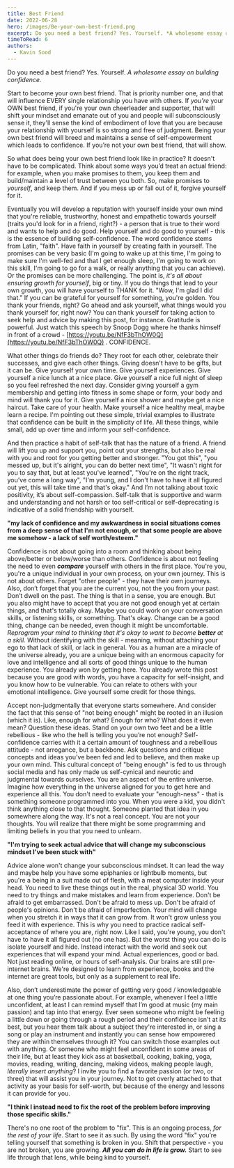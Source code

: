 ```yaml
---
title: Best Friend
date: 2022-06-28
hero: /images/Be-your-own-best-friend.png
excerpt: Do you need a best friend? Yes. Yourself. *A wholesome essay on building confidence.* 
timeToRead: 6
authors:
  - Kavin Sood
---
```


Do you need a best friend? Yes. Yourself. *A wholesome essay on building confidence.*  

Start to become your own best friend. That is priority number one, and that will influence EVERY single relationship you have with others. If _you're_ your OWN best friend, if you're your own cheerleader and supporter, that will shift your mindset and emanate out of you and people will subconsciously sense it, they'll sense the kind of embodiment of love that you are because your relationship with yourself is so strong and free of judgment. Being your own best friend will breed and maintains a sense of self-empowerment which leads to confidence. If you’re not your own best friend, that will show.  

So what does being your own best friend look like in practice? It doesn't have to be complicated. Think about some ways you’d treat an actual friend: for example, when you make promises to them, you keep them and build/maintain a level of trust between you both. So, make promises to _yourself_, and keep them. And if you mess up or fall out of it, forgive yourself for it.  

Eventually you will develop a reputation with yourself inside your own mind that you're reliable, trustworthy, honest and empathetic towards yourself (traits you'd look for in a friend, right?) - a person that is true to their word and wants to help and do good. Help yourself and do good to yourself - this is the essence of building self-confidence. The word confidence stems from Latin, "faith". Have faith in yourself by creating faith in yourself. The promises can be very basic (I'm going to wake up at this time, I'm going to make sure I'm well-fed and that I get enough sleep, I'm going to work on this skill, I'm going to go for a walk, or really anything that you can achieve). Or the promises can be more challenging. The point is, _it's all about ensuring growth for yourself_, big or tiny. If you do things that lead to your own growth, you will have yourself to THANK for it. "Wow, I'm glad I did that." If you can be grateful for yourself for something, you're golden. You thank your friends, right? Go ahead and ask yourself, what things would you thank yourself for, right now? You can thank yourself for taking action to seek help and advice by making this post, for instance. Gratitude is powerful. Just watch this speech by Snoop Dogg where he thanks himself in front of a crowd - [https://youtu.be/NfF3bThOW0Q](https://youtu.be/NfF3bThOW0Q) . CONFIDENCE.  

What other things do friends do? They root for each other, celebrate their successes, and give each other things. Giving doesn't have to be gifts, but it can be. Give yourself your own time. Give yourself experiences. Give yourself a nice lunch at a nice place. Give yourself a nice full night of sleep so you feel refreshed the next day. Consider giving yourself a gym membership and getting into fitness in some shape or form, your body and mind will thank you for it. Give yourself a nice shower and maybe get a nice haircut. Take care of your health. Make yourself a nice healthy meal, maybe learn a recipe. I'm pointing out these simple, trivial examples to illustrate that confidence can be built in the simplicity of life. All these things, while small, add up over time and inform your self-confidence.  

And then practice a habit of self-talk that has the nature of a friend. A friend will lift you up and support you, point out your strengths, but also be real with you and root for you getting better and stronger. "You got this", "you messed up, but it's alright, you can do better next time", "It wasn't right for you to say that, but at least you've learned", "You're on the right track, you’ve come a long way", "I'm young, and I don't have to have it all figured out yet, this will take time and that's okay." And I’m not talking about toxic positivity, it’s about self-compassion. Self-talk that is supportive and warm and understanding and not harsh or too self-critical or self-deprecating is indicative of a solid friendship with yourself.  

**"my lack of confidence and my awkwardness in social situations comes from a deep sense of that I'm not enough, or that some people are above me somehow - a lack of self worth/esteem."**  

Confidence is not about going into a room and thinking about being above/better or below/worse than others. Confidence is about not feeling the need to even _**compare**_ yourself with others in the first place. You're you, you're a unique individual in your own process, on your own journey. This is not about others. Forget "other people" - they have their own journeys. Also, don’t forget that you are the current you, not the you from your past. Don’t dwell on the past. The thing is that in a sense, you are enough. But you also might have to accept that you are not good enough yet at certain things, and that's totally okay. Maybe you could work on your conversation skills, or listening skills, or something. That's okay. Change can be a good thing, change can be needed, even though it might be uncomfortable. _Reprogram your mind to thinking that it's okay to want to become_ _**better**_ _at a skill._ Without identifying with the skill - meaning, without attaching your ego to that lack of skill, or lack in general. You as a human are a miracle of the universe already, you are a unique being with an enormous capacity for love and intelligence and all sorts of good things unique to the human experience. You already won by getting here. You already wrote this post because you are good with words, you have a capacity for self-insight, and you know how to be vulnerable. You can relate to others with your emotional intelligence. Give yourself some credit for those things.  

Accept non-judgmentally that everyone starts somewhere. And consider the fact that this sense of "not being enough" might be rooted in an illusion (which it is). Like, enough for what? Enough for who? What does it even mean? Question these ideas. Stand on your own two feet and be a little rebellious - like who the hell is telling you you’re not enough? Self-confidence carries with it a certain amount of toughness and a rebellious attitude - not arrogance, but a backbone. Ask questions and critique concepts and ideas you’ve been fed and led to believe, and then make up your own mind. This cultural concept of "being enough" is fed to us through social media and has only made us self-cynical and neurotic and judgmental towards ourselves. You are an aspect of the entire universe. Imagine how everything in the universe aligned for you to get here and experience all this. You don't need to evaluate your "enough-ness" - that is something someone programmed into you. When you were a kid, you didn't think anything close to that thought. Someone planted that idea in you somewhere along the way. It's not a real concept. You are not your thoughts. You will realize that there might be some programming and limiting beliefs in you that you need to unlearn.  

**"I'm trying to seek actual advice that will change my subconscious mindset I've been stuck with"**  

Advice alone won't change your subconscious mindset. It can lead the way and maybe help you have some epiphanies or lightbulb moments, but you're a being in a suit made out of flesh, with a meat computer inside your head. You need to live these things out in the real, physical 3D world. You need to try things and make mistakes and learn from experience. Don't be afraid to get embarrassed. Don't be afraid to mess up. Don't be afraid of people's opinions. Don't be afraid of imperfection. Your mind will change when you stretch it in ways that it can grow from. It won't grow unless you feed it with experience. This is why you need to practice radical self-acceptance of where you are, right now. Like I said, you're young, you don't have to have it all figured out (no one has). But the worst thing you can do is isolate yourself and hide. Instead interact with the world and seek out experiences that will expand your mind. Actual experiences, good or bad. Not just reading online, or hours of self-analysis. Our brains are still pre-internet brains. We're designed to learn from experience, books and the internet are great tools, but only as a supplement to real life.  

Also, don’t underestimate the power of getting very good / knowledgeable at one thing you’re passionate about. For example, whenever I feel a little unconfident, at least I can remind myself that I’m good at music (my main passion) and tap into that energy. Ever seen someone who might be feeling a little down or going through a rough period and their confidence isn't at its best, but you hear them talk about a subject they're interested in, or sing a song or play an instrument and instantly you can sense how empowered they are within themselves through it? You can switch those examples out with anything. Or someone who might feel unconfident in some areas of their life, but at least they kick ass at basketball, cooking, baking, yoga, movies, reading, writing, dancing, making videos, making people laugh, _literally insert anything_? I invite you to find a favorite passion (or two, or three) that will assist you in your journey. Not to get overly attached to that activity as your basis for self-worth, but because of the energy and lessons it can provide for you.  

**"I think I instead need to fix the root of the problem before improving those specific skills."**  

There's no one root of the problem to "fix". This is an ongoing process, _for the rest of your life_. Start to see it as such. By using the word "fix" you’re telling yourself that something is broken in you. Shift that perspective - you are not broken, you are growing. _**All you can do in life is grow.**_ Start to see life through that lens, while being kind to yourself.